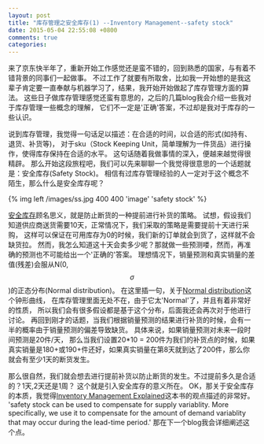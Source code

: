```yaml
---
layout: post
title: "库存管理之安全库存(1) --Inventory Management--safety stock"
date: 2015-05-04 22:55:08 +0800
comments: true
categories: 
---
```

来了京东快半年了，重新开始工作感觉还是蛮不错的，回到熟悉的国家，与有着不错背景的同事们一起做事。
不过工作了就要有所取舍，比如我一开始想的是我这辈子肯定要一直奉献与机器学习了，结果，我开始开始做起了库存管理方面的算法。
这些日子做库存管理感觉还蛮有意思的，之后的几篇blog我会介绍一些我对于库存管理一些概念的理解，
它们不一定是'正确'答案，不过却是我对于库存的一些认识。

说到库存管理，我觉得一句话足以描述：在合适的时间，以合适的形式(如持有、退货、补货等)，
对于sku（Stock Keeping Unit，简单理解为一件货品）进行操作，使得库存保持在合适的水平。
这句话随着我做事情的深入，便越来越觉得很精辟。
那么开始这段旅程吧，我们可以先来聊聊一个我觉得很意思的一个话题就是：安全库存(Safety Stock)。
相信有过库存管理经验的人一定对于这个概念不陌生，那么什么是安全库存呢？

{% img left /images/ss.jpg 400 400 'image' 'safety stock' %}

[安全库存](http://en.wikipedia.org/wiki/Safety_stock)顾名思义，就是防止断货的一种提前进行补货的策略。
试想，假设我们知道供应商送货需要10天，正常情况下，我们采取的策略是需要提前十天进行采购，
这样可以保证在可用库存为0的时候，我们新的订单就会到货了，这样就不会缺货拉。
然而，我怎么知道这十天会卖多少呢？那就做一些预测喽，然而，再准确的预测也不可能给出一个'正确的'答案。
理想情况下，销量预测和真实销量的差值(残差)会服从N(0,$$\sigma$$)的正态分布(Normal distribution)。
在这里插一句，关于[Normal distribution](http://en.wikipedia.org/wiki/Normal_distribution)这个钟形曲线，
在库存管理里面无处不在，由于它太'Normal'了，并且有着非常好的性质，
所以我们会有很多假设都是基于这个分布，后面我还会再次对于他进行讨论。
再回到刚才的话题，当我们根据销量预测的结果进行补货的时候，会有一半的概率由于销量预测的偏差导致缺货。
具体来说，如果销量预测对未来一段时间预测是20件/天，
那么当我们设置20*10 = 200件为我们的补货点的时候，如果真实销量是180+或190+件还好，如果真实销量在第8天就到达了200件，那么你就会有至少1天的断货发生。

那么很自然，我们就会想去进行提前补货以防止断货的发生。不过提前多久是合适的？1天,2天还是1周？
这个就是引入安全库存的意义所在。
OK，那关于安全库存的本质，我觉得[Inventory Management Explained](http://book.douban.com/subject/12565786/)这本书的观点描述的非常好。
'safety stock can be used to compensate for supply variablity. More specifically,
we use it to compensate for the amount of demand variablity that may occur during the lead-time period.'
那在下一个blog我会详细阐述这个点。
